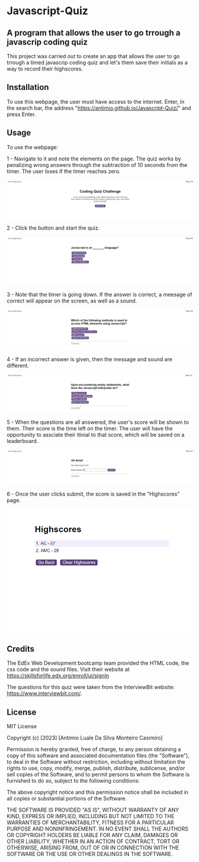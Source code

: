 # Javascript-Quiz

## A program that allows the user to go trrough a javascrip coding quiz

This project was carried out to create an app that allows the user to go trrough a timed javascrip coding quiz and let's them save their initials as a way to record their highscores.


## Installation

To use this webpage, the user must have access to the internet. Enter, in the search bar, the address "https://antimio.github.io/Javascript-Quiz/" and press Enter.

## Usage

To use the webpage:

1 - Navigate to it and note the elements on the page. The quiz works by penalizing wrong answers through the subtraction of 10 seconds from the timer. The user loses if the timer reaches zero.

![Image of the main web page, showing short written instructions for the quiz and a purple button with the words "Start Quiz"](images/1.png)

2 - Click the button and start the quiz.

![Image of a question with 4 alternative answers](images/2.png)

3 - Note that the timer is going down. If the answer is correct, a meesage of correct will appear on the screen, as well as a sound.

![Image of a question with a message of "Correct!", refering to the previous answer](images/3.png)

4 - If an incorrect answer is given, then the message and sound are different.

![Image of a question with a message of "Incorrect!", refering to the previous answer](images/4.png)

5 - When the questions are all answered, the user's score will be shown to them. Their score is the time left on the timer. The user will have the opportunity to assciate their itinial to that score, which will be saved on a leaderboard.

![Image of a dialogue box asking if the user wants upper case characters on their password](images/5.png)

6 - Once the user clicks submit, the score is saved in the "Highscores" page.

![Image of a dialogue box asking if the user wants numbers on their password](images/6.png)



## Credits

The EdEx Web Development bootcamp team provided the HTML code, the css code and the sound files. Visit their website at https://skillsforlife.edx.org/enroll/ui/signIn

The questions for this quiz were taken from the InterviewBit website: https://www.interviewbit.com/.

## License

MIT License

Copyright (c) [2023] [Antimio Luale Da Silva Monteiro Casimiro]

Permission is hereby granted, free of charge, to any person obtaining a copy
of this software and associated documentation files (the "Software"), to deal
in the Software without restriction, including without limitation the rights
to use, copy, modify, merge, publish, distribute, sublicense, and/or sell
copies of the Software, and to permit persons to whom the Software is
furnished to do so, subject to the following conditions:

The above copyright notice and this permission notice shall be included in all
copies or substantial portions of the Software.

THE SOFTWARE IS PROVIDED "AS IS", WITHOUT WARRANTY OF ANY KIND, EXPRESS OR
IMPLIED, INCLUDING BUT NOT LIMITED TO THE WARRANTIES OF MERCHANTABILITY,
FITNESS FOR A PARTICULAR PURPOSE AND NONINFRINGEMENT. IN NO EVENT SHALL THE
AUTHORS OR COPYRIGHT HOLDERS BE LIABLE FOR ANY CLAIM, DAMAGES OR OTHER
LIABILITY, WHETHER IN AN ACTION OF CONTRACT, TORT OR OTHERWISE, ARISING FROM,
OUT OF OR IN CONNECTION WITH THE SOFTWARE OR THE USE OR OTHER DEALINGS IN THE
SOFTWARE.